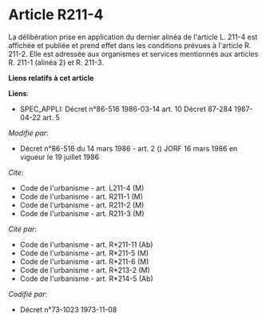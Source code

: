 # Article R211-4

La délibération prise en application du dernier alinéa de l'article L. 211-4 est affichée et publiée et prend effet dans les
conditions prévues à l'article R. 211-2. Elle est adressée aux organismes et services mentionnés aux articles R. 211-1
(alinéa 2) et R. 211-3.

**Liens relatifs à cet article**

**Liens**:

  - SPEC_APPLI: Décret n°86-516 1986-03-14 art. 10 Décret 87-284 1987-04-22 art. 5

_Modifié par_:

  - Décret n°86-516 du 14 mars 1986 - art. 2 () JORF 16 mars 1986 en vigueur le 19 juillet 1986

_Cite_:

  - Code de l'urbanisme - art. L211-4 (M)
  - Code de l'urbanisme - art. R211-1 (M)
  - Code de l'urbanisme - art. R211-2 (M)
  - Code de l'urbanisme - art. R211-3 (M)

_Cité par_:

  - Code de l'urbanisme - art. R*211-11 (Ab)
  - Code de l'urbanisme - art. R*211-5 (M)
  - Code de l'urbanisme - art. R*211-6 (M)
  - Code de l'urbanisme - art. R*213-2 (M)
  - Code de l'urbanisme - art. R*214-5 (Ab)

_Codifié par_:

  - Décret n°73-1023 1973-11-08

